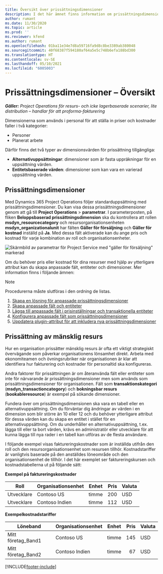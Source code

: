 ```yaml
---
title: Översikt över prissättningsdimensioner
description: I det här ämnet finns information om prissättningsdimensioner i Dynamics 365 Project Operations.
author: rumant
ms.date: 11/30/2020
ms.topic: article
ms.prod: ''
ms.reviewer: kfend
ms.author: rumant
ms.openlocfilehash: 01ba11e34e7d8a59716fa9d8c8be3389ab380048
ms.sourcegitcommit: 40f68387f594180af64a5e5c748b6efa188bd300
ms.translationtype: HT
ms.contentlocale: sv-SE
ms.lasthandoff: 05/10/2021
ms.locfileid: "6005003"
---
```

# <a name="pricing-dimensions-overview"></a>Prissättningsdimensioner – Översikt

_**Gäller:** Project Operations för resurs- och icke lagerbaserade scenarier, lite distribution – handlar för att proforma-fakturering_

Dimensionerna som används i personal för att ställa in priser och kostnader faller i två kategorier:

- Personer
- Planerat arbete

Därför finns det två typer av dimensionsvärden för prissättning tillgängliga:

- **Alternativuppsättningar**: dimensioner som är fasta uppräkningar för en uppsättning värden.
- **Entitetsbaserade värden**: dimensioner som kan vara en varierad uppsättning värden.

## <a name="pricing-dimensions"></a>Prissättningsdimensioner

Med Dynamics 365 Project Operations följer standarduppsättning med prissättningsdimensioner. Du kan visa dessa prissättningsdimensioner genom att gå till **Project Operations** > **parametrar**. I parameterposten, på fliken **Beloppsbaserad prissättningsdimension** ska du kontrollera att rollen **msdyn_resourcecategory** och resursorganisationsenheten **msdyn_organizationalunit** har fälten **Gäller för försäljning** och **Gäller för kostnad** inställd på **Ja**. Med dessa fält aktiverade kan du ange pris och kostnad för varje kombination av roll och organisationsenheter.

![Skärmbild av parametrar för Project Service med "gäller för försäljning" markerad](media/PS-OOB-parameters.png)

Om du behöver pris eller kostnad för dina resurser med hjälp av ytterligare attribut kan du skapa anpassade fält, entiteter och dimensioner. Mer information finns i följande ämnen: 
  
  > [!NOTE]
  > Procedurerna måste slutföras i den ordning de listas.

1. [Skapa en lösning för anpassade prissättningsdimensioner](../sales/create-solution-custompd.md)
2. [Skapa anpassade fält och entiteter](create-custom-fields-entities-pricing-dimensions.md)
3. [Lägga till anpassade fält i prisinställningar och transaktionella entiteter](add-custom-fields-price-setup-transactional-entities.md)
4. [Konfigurera anpassade fält som prissättningsdimensioner](set-up-custom-fields-pricing-dimensions.md)
5. [Uppdatera plugin-attribut för att inkludera nya prissättningsdimensioner](update-plugin-attributes-pd.md)


## <a name="pricing-human-resource-time"></a>Prissättning av mänsklig resurs
Hur en organisation prissätter mänsklig resurs är ofta ett viktigt strategiskt övervägande som påverkar organisationens lönsamhet direkt. Arbeta med ekonomiteamen och övningsrubriker när organisationen är klar att identifiera hur fakturering och kostnader för personaltid ska konfigureras.

Andra faktorer för prissättningen är om återanvända fält eller entiteter som inte för närvarande är prissättningsdimensioner men som används som prissättningsdimensioner för organisationen. Fält som **transaktionskategori** (**msdyn_transactioncategory**) och **bokningsbar resurs** (**bookableresource**) är exempel på sökande dimensioner. 

Fundera över om prissättningsdimensionen ska vara en tabell eller en alternativuppsättning. Om du förväntar dig ändringar av värden i en dimension som blir större än 10 eller 12 och du behöver ytterligare attribut för dessa värden kan du skapa en entitet i stället för en alternativuppsättning. Om du underhåller en alternativuppsättning, t.ex. lägga till eller ta bort värden, krävs en administratör eller utvecklare för att kunna lägga till nya rader i en tabell kan utföras av de flesta användare.

I följande exempel visas faktureringskostnader som är inställda utifrån den roll och den resursorganisationsenhet som resursen tillhör. Kostnadstariffer är vanligtvis baserade på den anställdes löneområde och den organisationsenhet de tillhör. I det här exemplet ser faktureringskursen och kostnadstabellerna ut på följande sätt:

**Exempel på faktureringskostnader**

| Roll        | Organisationsenhet    |Enhet      |Pris      |Valuta  |
| ------------|-------------|----------|----------:|----------|
| Utvecklare   | Contoso US  |timme | 200|USD     |
| Utvecklare   | Contoso Indien |timme|   112|USD     |


**Exempelkostnadstariffer**

| Löneband     | Organisationsenhet    |Enhet      |Pris      |Valuta  |
| ----------------|-------------|----------|----------:|----------|
| Mitt företag_Band1 | Contoso US  |timme | 145|USD     |
| Mitt företag_Band2 | Contoso Indien |timme|   67|USD     |


[!INCLUDE[footer-include](../includes/footer-banner.md)]